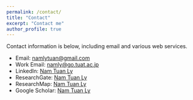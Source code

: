 ```yaml
---
permalink: /contact/
title: "Contact"
excerpt: "Contact me"
author_profile: true
---
```

Contact information is below, including email and various web services. 

* Email:          namlytuan@gmail.com
* Work Email:     namly@go.tuat.ac.jp
* LinkedIn:       [Nam Tuan Ly](https://www.linkedin.com/in/nam-tuan-ly/)
* ResearchGate:   [Nam Tuan Ly](https://www.researchgate.net/profile/Nam-Ly-12) 
* ResearchMap:    [Nam Tuan Ly](https://researchmap.jp/namly?lang=en)
* Google Scholar: [Nam Tuan Ly](https://scholar.google.com/citations?user=4n6BDKIAAAAJ&hl=en)
